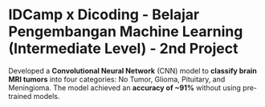 # IDCamp x Dicoding - Belajar Pengembangan Machine Learning (Intermediate Level) - 2nd Project
Developed a **Convolutional Neural Network** (CNN) model to **classify brain MRI tumors** into four categories: No Tumor, Glioma, Pituitary, and Meningioma. 
The model achieved an **accuracy of ~91%** without using pre-trained models.
